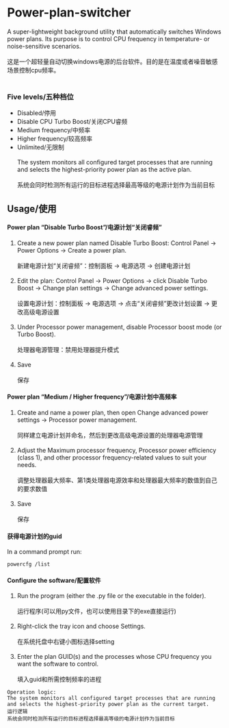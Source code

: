 # Power-plan-switcher
A super-lightweight background utility that automatically switches Windows power plans. Its purpose is to control CPU frequency in temperature- or noise-sensitive scenarios.<br></br>
这是一个超轻量自动切换windows电源的后台软件。目的是在温度或者噪音敏感场景控制cpu频率。<br></br>
### Five levels/五种档位
- Disabled/停用
- Disable CPU Turbo Boost/关闭CPU睿频
- Medium frequency/中频率
- Higher frequency/较高频率
- Unlimited/无限制 <br></br>
The system monitors all configured target processes that are running and selects the highest-priority power plan as the active plan.<br></br>
系统会同时检测所有运行的目标进程选择最高等级的电源计划作为当前目标

## Usage/使用
#### Power plan “Disable Turbo Boost”/电源计划“关闭睿频”
1. Create a new power plan named Disable Turbo Boost: Control Panel → Power Options → Create a power plan.<br></br>新建电源计划“关闭睿频”：控制面板 → 电源选项 → 创建电源计划<br></br>
2. Edit the plan: Control Panel → Power Options → click Disable Turbo Boost → Change plan settings → Change advanced power settings.<br></br>设置电源计划：控制面板 → 电源选项 → 点击“关闭睿频”更改计划设置 → 更改高级电源设置<br></br>
3. Under Processor power management, disable Processor boost mode (or Turbo Boost).<br></br>处理器电源管理：禁用处理器提升模式<br></br>
4. Save<br></br>保存

#### Power plan “Medium / Higher frequency”/电源计划中高频率
1. Create and name a power plan, then open Change advanced power settings → Processor power management.<br></br>同样建立电源计划并命名，然后到更改高级电源设置的处理器电源管理<br></br>
2. Adjust the Maximum processor frequency, Processor power efficiency (class 1), and other processor frequency-related values to suit your needs.<br></br>调整处理器最大频率、第1类处理器电源效率和处理器最大频率的数值到自己的要求数值<br></br>
3. Save<br></br>保存

#### 获得电源计划的guid
In a command prompt run:
```
powercfg /list
```

#### Configure the software/配置软件
1. Run the program (either the .py file or the executable in the folder).<br></br>运行程序(可以用py文件，也可以使用目录下的exe直接运行)<br></br>
2. Right-click the tray icon and choose Settings.<br></br>在系统托盘中右键小图标选择setting<br></br>
3. Enter the plan GUID(s) and the processes whose CPU frequency you want the software to control.<br></br>填入guid和所需控制频率的进程
```
Operation logic:
The system monitors all configured target processes that are running and selects the highest-priority power plan as the current target.
运行逻辑
系统会同时检测所有运行的目标进程选择最高等级的电源计划作为当前目标
```

